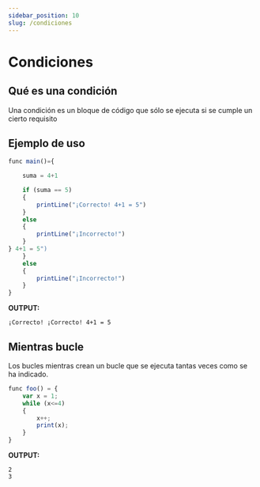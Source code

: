 ```yaml
---
sidebar_position: 10
slug: /condiciones
---
```


# Condiciones

## Qué es una condición
Una condición es un bloque de código que sólo se ejecuta si se cumple un cierto requisito

## Ejemplo de uso
```jsx
func main()={

    suma = 4+1

    if (suma == 5)
    {
        printLine("¡Correcto! 4+1 = 5")
    }
    else
    {
        printLine("¡Incorrecto!")
    }
} 4+1 = 5")
    }
    else
    {
        printLine("¡Incorrecto!")
    }
}
```
**OUTPUT:**

`¡Correcto! ¡Correcto! 4+1 = 5`


## Mientras bucle
Los bucles mientras crean un bucle que se ejecuta tantas veces como se ha indicado.

```jsx
func foo() = {
    var x = 1;
    while (x<=4)
    {
        x++;
        print(x);
    }
}
```
**OUTPUT:**

```
2
3
```